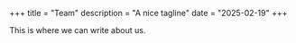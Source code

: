 +++
title = "Team"
description = "A nice tagline"
date = "2025-02-19"
+++

This is where we can write about us.